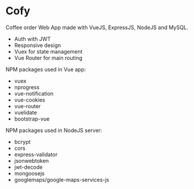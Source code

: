 # Cofy
Coffee order Web App made with VueJS, ExpressJS, NodeJS and MySQL.

* Auth with JWT
* Responsive design
* Vuex for state management
* Vue Router for main routing

NPM packages used in Vue app:
* vuex
* nprogress
* vue-notification
* vue-cookies
* vue-router
* vuelidate
* bootstrap-vue

NPM packages used in NodeJS server:
* bcrypt
* cors
* express-validator
* jsonwebtoken
* jwt-decode
* mongoosejs
* googlemaps/google-maps-services-js
